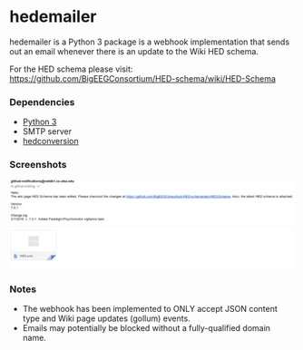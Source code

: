 # hedemailer

hedemailer is a Python 3 package is a webhook implementation that sends out an email whenever there is an update to the Wiki HED schema. 

For the HED schema please visit: <https://github.com/BigEEGConsortium/HED-schema/wiki/HED-Schema>

### Dependencies

* [Python 3](https://www.python.org/downloads/)
* SMTP server
* [hedconversion](../hedconversion)

### Screenshots
![Email example](hedemailer-email.png)

### Notes
* The webhook has been implemented to ONLY accept JSON content type and Wiki page updates (gollum) events. 
* Emails may potentially be blocked without a fully-qualified domain name.  
